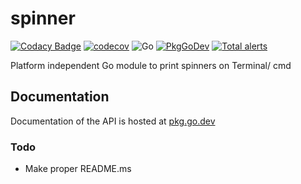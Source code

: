 # spinner

[![Codacy Badge](https://api.codacy.com/project/badge/Grade/c0c8fe5903194ebcbe781a8c3966d249)](https://app.codacy.com/manual/yashhanda7/spinner?utm_source=github.com&utm_medium=referral&utm_content=Yash-Handa/spinner&utm_campaign=Badge_Grade_Dashboard)
[![codecov](https://codecov.io/gh/Yash-Handa/spinner/branch/master/graph/badge.svg)](https://codecov.io/gh/Yash-Handa/spinner)
![Go](https://github.com/Yash-Handa/spinner/workflows/Go/badge.svg)
[![PkgGoDev](https://pkg.go.dev/badge/github.com/Yash-Handa/spinner)](https://pkg.go.dev/github.com/Yash-Handa/spinner)
[![Total alerts](https://img.shields.io/lgtm/alerts/g/Yash-Handa/spinner.svg?logo=lgtm&logoWidth=18)](https://lgtm.com/projects/g/Yash-Handa/spinner/alerts/)

Platform independent Go module to print spinners on Terminal/ cmd

## Documentation

Documentation of the API is hosted at [pkg.go.dev](https://pkg.go.dev/github.com/Yash-Handa/spinner)

### Todo

- Make proper README.ms

